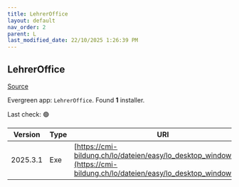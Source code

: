 ```yaml
---
title: LehrerOffice
layout: default
nav_order: 2
parent: L
last_modified_date: 22/10/2025 1:26:39 PM
---
```


## LehrerOffice

[Source](https://lehreroffice.net/)

Evergreen app: `LehrerOffice`. Found **1** installer.

Last check: 🟢

| Version  | Type | URI                                                                                                                            |
| -------- | ---- | ------------------------------------------------------------------------------------------------------------------------------ |
| 2025.3.1 | Exe  | [https://cmi-bildung.ch/lo/dateien/easy/lo_desktop_windows.exe](https://cmi-bildung.ch/lo/dateien/easy/lo_desktop_windows.exe) |
